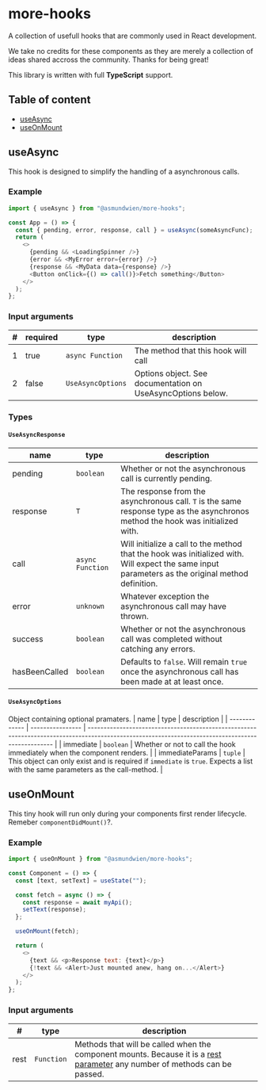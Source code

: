 # more-hooks

A collection of usefull hooks that are commonly used in React development.

We take no credits for these components as they are merely a collection of ideas shared accross the community. Thanks for being great!

This library is written with full **TypeScript** support.

## Table of content

- [ useAsync ](#useAsync)
- [ useOnMount ](#useOnMount)

## useAsync

<a name="useAsync"></a>

This hook is designed to simplify the handling of a asynchronous calls.

### Example

```js
import { useAsync } from "@asmundwien/more-hooks";

const App = () => {
  const { pending, error, response, call } = useAsync(someAsyncFunc);
  return (
    <>
      {pending && <LoadingSpinner />}
      {error && <MyError error={error} />}
      {response && <MyData data={response} />}
      <Button onClick={() => call()}>Fetch something</Button>
    </>
  );
};
```

### Input arguments

| #   | required | type              | description                                                 |
| --- | -------- | ----------------- | ----------------------------------------------------------- |
| 1   | true     | `async Function`  | The method that this hook will call                         |
| 2   | false    | `UseAsyncOptions` | Options object. See documentation on UseAsyncOptions below. |

### Types

#### `UseAsyncResponse`

| name          | type             | description                                                                                                                                       |
| ------------- | ---------------- | ------------------------------------------------------------------------------------------------------------------------------------------------- |
| pending       | `boolean`        | Whether or not the asynchronous call is currently pending.                                                                                        |
| response      | `T`              | The response from the asynchronous call. `T` is the same response type as the asynchronos method the hook was initialized with.                   |
| call          | `async Function` | Will initialize a call to the method that the hook was initialized with. Will expect the same input parameters as the original method definition. |
| error         | `unknown`        | Whatever exception the asynchronous call may have thrown.                                                                                         |
| success       | `boolean`        | Whether or not the asynchronous call was completed without catching any errors.                                                                   |
| hasBeenCalled | `boolean`        | Defaults to `false`. Will remain `true` once the asynchronous call has been made at at least once.                                                |

#### `UseAsyncOptions`

Object containing optional pramaters.
| name | type | description |
| ------------- | ---------------- | ------------------------------------------------------------------------------------------------------------------------------------------------- |
| immediate | `boolean` | Whether or not to call the hook immediately when the component renders. |
| immediateParams | `tuple` | This object can only exist and is required if `immediate` is `true`. Expects a list with the same parameters as the call-method. |

## useOnMount

<a name="useOnMount"></a>

This tiny hook will run only during your components first render lifecycle. Remeber `componentDidMount()`?.

### Example

```js
import { useOnMount } from "@asmundwien/more-hooks";

const Component = () => {
  const [text, setText] = useState("");

  const fetch = async () => {
    const response = await myApi();
    setText(response);
  };

  useOnMount(fetch);

  return (
    <>
      {text && <p>Response text: {text}</p>}
      {!text && <Alert>Just mounted anew, hang on...</Alert>}
    </>
  );
};
```

### Input arguments

| #    | type       | description                                                                                                                                                                                                               |
| ---- | ---------- | ------------------------------------------------------------------------------------------------------------------------------------------------------------------------------------------------------------------------- |
| rest | `Function` | Methods that will be called when the component mounts. Because it is a [rest parameter](https://developer.mozilla.org/en-US/docs/Web/JavaScript/Reference/Functions/rest_parameters) any number of methods can be passed. |
